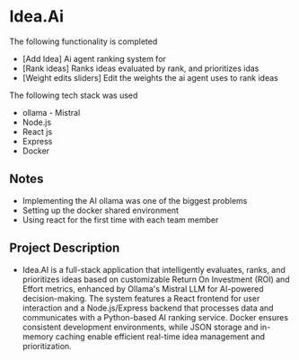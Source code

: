 # Idea.Ai

The following functionality is completed

* [Add Idea] Ai agent ranking system for 
* [Rank ideas] Ranks ideas evaluated by rank, and prioritizes idas
* [Weight edits sliders] Edit the weights the ai agent uses to rank ideas

The following tech stack was used

* ollama - Mistral
* Node.js
* React js
* Express
* Docker

## Notes 

* Implementing the AI ollama was one of the biggest problems
* Setting up the docker shared environment
* Using react for the first time with each team member

## Project Description

*  Idea.AI is a full-stack application that intelligently evaluates, ranks, and prioritizes ideas based on customizable Return On Investment (ROI) and Effort metrics, enhanced by Ollama's Mistral LLM for AI-powered decision-making. The system features a React frontend for user interaction and a Node.js/Express backend that processes data and communicates with a Python-based AI ranking service. Docker ensures consistent development environments, while JSON storage and in-memory caching enable efficient real-time idea management and prioritization.
